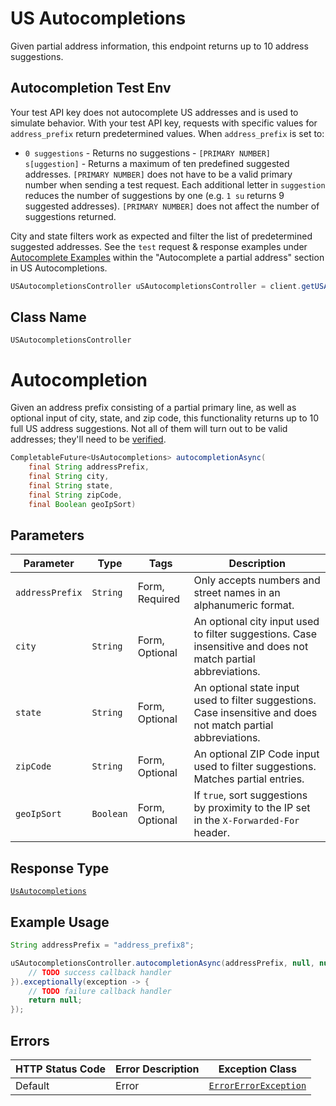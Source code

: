 # US Autocompletions

Given partial address information, this endpoint returns up to 10 address suggestions.

## Autocompletion Test Env

Your test API key does not autocomplete US addresses and is used to simulate behavior. With your test API key, requests with specific values for `address_prefix` return predetermined values. When `address_prefix` is set to:

- `0 suggestions` - Returns no suggestions - `[PRIMARY NUMBER] s[uggestion]` - Returns a maximum of ten predefined suggested addresses.
  `[PRIMARY NUMBER]` does not have to be a valid primary number when sending a test request.
  Each additional letter in `suggestion` reduces the number of suggestions by one (e.g.
  `1 su` returns 9 suggested addresses). `[PRIMARY NUMBER]` does not affect the number of
  suggestions returned.

City and state filters work as expected and filter the list of predetermined suggested addresses.
See the `test` request & response examples under [Autocomplete Examples](#operation/autocompletion) within the "Autocomplete a partial address" section in US Autocompletions.

```java
USAutocompletionsController uSAutocompletionsController = client.getUSAutocompletionsController();
```

## Class Name

`USAutocompletionsController`


# Autocompletion

Given an address prefix consisting of a partial primary line, as well as optional input of city, state, and zip code, this functionality returns up to 10 full US address suggestions. Not all of them will turn out to be valid addresses; they'll need to be [verified](#operation/us_verification).

```java
CompletableFuture<UsAutocompletions> autocompletionAsync(
    final String addressPrefix,
    final String city,
    final String state,
    final String zipCode,
    final Boolean geoIpSort)
```

## Parameters

| Parameter | Type | Tags | Description |
|  --- | --- | --- | --- |
| `addressPrefix` | `String` | Form, Required | Only accepts numbers and street names in an alphanumeric format. |
| `city` | `String` | Form, Optional | An optional city input used to filter suggestions. Case insensitive and does not match partial abbreviations. |
| `state` | `String` | Form, Optional | An optional state input used to filter suggestions. Case insensitive and does not match partial abbreviations. |
| `zipCode` | `String` | Form, Optional | An optional ZIP Code input used to filter suggestions. Matches partial entries. |
| `geoIpSort` | `Boolean` | Form, Optional | If `true`, sort suggestions by proximity to the IP set in the `X-Forwarded-For` header. |

## Response Type

[`UsAutocompletions`](/doc/models/us-autocompletions.md)

## Example Usage

```java
String addressPrefix = "address_prefix8";

uSAutocompletionsController.autocompletionAsync(addressPrefix, null, null, null, null).thenAccept(result -> {
    // TODO success callback handler
}).exceptionally(exception -> {
    // TODO failure callback handler
    return null;
});
```

## Errors

| HTTP Status Code | Error Description | Exception Class |
|  --- | --- | --- |
| Default | Error | [`ErrorErrorException`](/doc/models/error-error-exception.md) |

